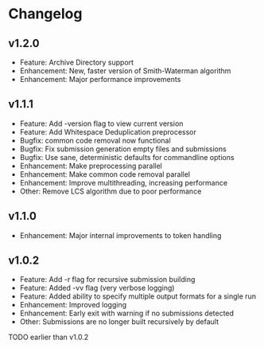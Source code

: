 Changelog
=========

v1.2.0
-----------------------
- Feature: Archive Directory support
- Enhancement: New, faster version of Smith-Waterman algorithm
- Enhancement: Major performance improvements

v1.1.1
------
- Feature: Add -version flag to view current version
- Feature: Add Whitespace Deduplication preprocessor
- Bugfix: common code removal now functional
- Bugfix: Fix submission generation empty files and submissions
- Bugfix: Use sane, deterministic defaults for commandline options
- Enhancement: Make preprocessing parallel
- Enhancement: Make common code removal parallel
- Enhancement: Improve multithreading, increasing performance
- Other: Remove LCS algorithm due to poor performance

v1.1.0
------
- Enhancement: Major internal improvements to token handling

v1.0.2
------
- Feature: Add -r flag for recursive submission building
- Feature: Added -vv flag (very verbose logging)
- Feature: Added ability to specify multiple output formats for a single run
- Enhancement: Improved logging
- Enhancement: Early exit with warning if no submissions detected
- Other: Submissions are no longer built recursively by default

TODO earlier than v1.0.2
